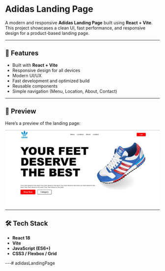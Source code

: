 # Adidas Landing Page 

A modern and responsive **Adidas Landing Page** built using **React + Vite**.  
This project showcases a clean UI, fast performance, and responsive design for a product-based landing page.

---

## 🚀 Features
- Built with **React + Vite**
- Responsive design for all devices
- Modern UI/UX
- Fast development and optimized build
- Reusable components
- Simple navigation (Menu, Location, About, Contact)

---

## 📸 Preview
Here’s a preview of the landing page:

![Adidas Landing Page](./Adidas-landing-page.JPG)

---

## 🛠️ Tech Stack
- **React 18**
- **Vite**
- **JavaScript (ES6+)**
- **CSS3 / Flexbox / Grid**

---#   a d i d a s L a n d i n g P a g e 
 
 